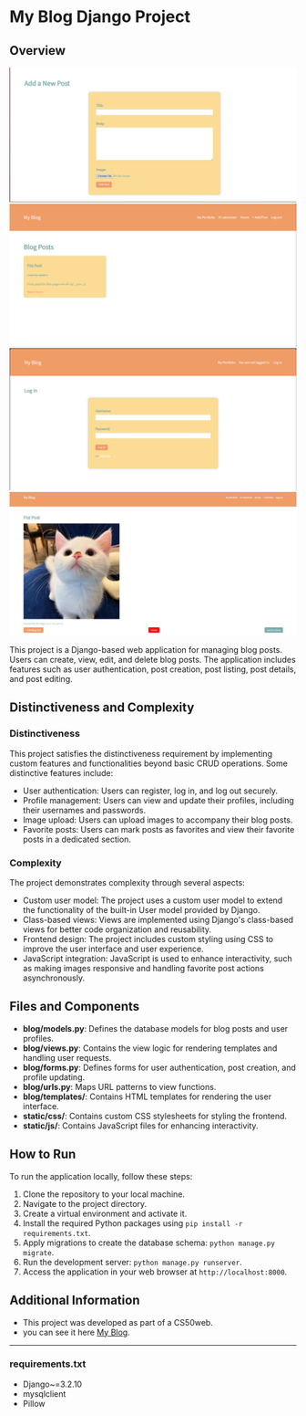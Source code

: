 # My Blog Django Project

## Overview
![Adding Post](./addpost.png)  
![Home Page](./homepage.png)  
![Log in](./login.png)
![Post](./post.png)  

This project is a Django-based web application for managing blog posts. Users can create, view, edit, and delete blog posts. The application includes features such as user authentication, post creation, post listing, post details, and post editing.

## Distinctiveness and Complexity

### Distinctiveness

This project satisfies the distinctiveness requirement by implementing custom features and functionalities beyond basic CRUD operations. Some distinctive features include:

- User authentication: Users can register, log in, and log out securely.
- Profile management: Users can view and update their profiles, including their usernames and passwords.
- Image upload: Users can upload images to accompany their blog posts.
- Favorite posts: Users can mark posts as favorites and view their favorite posts in a dedicated section.

### Complexity

The project demonstrates complexity through several aspects:

- Custom user model: The project uses a custom user model to extend the functionality of the built-in User model provided by Django.
- Class-based views: Views are implemented using Django's class-based views for better code organization and reusability.
- Frontend design: The project includes custom styling using CSS to improve the user interface and user experience.
- JavaScript integration: JavaScript is used to enhance interactivity, such as making images responsive and handling favorite post actions asynchronously.

## Files and Components

- **blog/models.py**: Defines the database models for blog posts and user profiles.
- **blog/views.py**: Contains the view logic for rendering templates and handling user requests.
- **blog/forms.py**: Defines forms for user authentication, post creation, and profile updating.
- **blog/urls.py**: Maps URL patterns to view functions.
- **blog/templates/**: Contains HTML templates for rendering the user interface.
- **static/css/**: Contains custom CSS stylesheets for styling the frontend.
- **static/js/**: Contains JavaScript files for enhancing interactivity.

## How to Run

To run the application locally, follow these steps:

1. Clone the repository to your local machine.
2. Navigate to the project directory.
3. Create a virtual environment and activate it.
4. Install the required Python packages using `pip install -r requirements.txt`.
5. Apply migrations to create the database schema: `python manage.py migrate`.
6. Run the development server: `python manage.py runserver`.
7. Access the application in your web browser at `http://localhost:8000`.

## Additional Information

- This project was developed as part of a CS50web.
- you can see it here [My Blog](https://atef39.pythonanywhere.com).

---

### requirements.txt
- Django~=3.2.10
- mysqlclient
- Pillow
